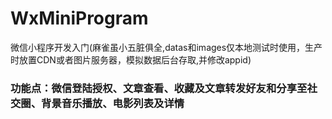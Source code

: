 # WxMiniProgram
微信小程序开发入门(麻雀虽小五脏俱全,datas和images仅本地测试时使用，生产时放置CDN或者图片服务器，模拟数据后台存取,并修改appid)

### 功能点：微信登陆授权、文章查看、收藏及文章转发好友和分享至社交圈、背景音乐播放、电影列表及详情
